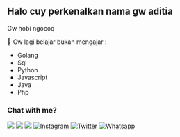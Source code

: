 ## Halo cuy perkenalkan nama gw aditia
Gw hobi ngocoq

:page_with_curl: Gw lagi belajar bukan mengajar :
- Golang 
- Sql
- Python
- Javascript
- Java
- Php


### Chat with me?
[<img src="https://img.shields.io/badge/Telegram-%40rolledays-blue">](https://t.me/aditia)
[<img src="https://img.shields.io/badge/LINE-rolledev.ong-brightgreen">](https://line.me/ti/p/~misseu.ong)
[<img src="https://img.shields.io/badge/Email-erickmustofabussines%40gmail.com-orange">](mailto:cwhite38@student.mtsac.edu)
<a href="https://www.instagram.com/mustofaaditia" target="_blank"><img src="https://img.shields.io/badge/Instagram-%23E4405F.svg?&style =flat-square&logo=instagram&logoColor=white" alt="Instagram"></a>
<a href="https://twitter.com/_aditia_" target="_blank"><img src="https://img.shields.io/badge/Twitter-%231877F2.svg?&style=flat-square&logo =Twitter&logoColor=white" alt="Twitter"></a>
<a href="https://wa.me/6281284745140" target="_blank"><img src="https://img.shields.io/badge/Whatsapp-%808080.svg?&style=flat-square&logo =Whatsapp&logoColor=white" alt="Whatsapp"></a>
